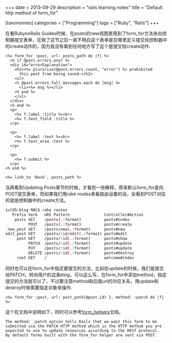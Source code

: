 +++
date = 2013-09-29
description = "rails learning notes"
title = "Default http method of form_for"

[taxonomies]
categories = ["Programming"]
tags = ["Ruby", "Rails"]
+++

在看RubyonRails Guides时候，在posts的new视图里用到了form_for方法来向控制器提交表单，在做了这节之后一直不明白这个表单是在哪里定义提交给控制器中的create动作的，因为我没有看到任何地方写了这个是提交给create动作.

```erb
<%= form_for :post, url: posts_path do |f| %>
  <% if @post.errors.any? %>
  <div id="errorExplanation">
    <h2><%= pluralize(@post.errors.count, "error") %> prohibited
      this post from being saved:</h2>
    <ul>
    <% @post.errors.full_messages.each do |msg| %>
      <li><%= msg %></li>
    <% end %>
    </ul>
  </div>
  <% end %>
  <p>
    <%= f.label :title %><br>
    <%= f.text_field :title %>
  </p>
 
  <p>
    <%= f.label :text %><br>
    <%= f.text_area :text %>
  </p>
 
  <p>
    <%= f.submit %>
  </p>
<% end %>
 
<%= link_to 'Back', posts_path %>
```

当再看到Updating Posts章节的时候，才看到一些解释，原来默认form_for是向POST提交表单，而如果我们用rake routes来看路由设置的话，会看到POST对应的就是控制器中的create方法。

```sh
iul85:blog MAC$ rake routes
   Prefix Verb   URI Pattern               Controller#Action
    posts GET    /posts(.:format)          posts#index
          POST   /posts(.:format)          posts#create
 new_post GET    /posts/new(.:format)      posts#new
edit_post GET    /posts/:id/edit(.:format) posts#edit
     post GET    /posts/:id(.:format)      posts#show
          PATCH  /posts/:id(.:format)      posts#update
          PUT    /posts/:id(.:format)      posts#update
          DELETE /posts/:id(.:format)      posts#destroy
     root GET    /                         welcome#index
```

同时也可以在form_for中指定要提交的方法，比如在update的时候，我们是提交给PATCH，转向用户的这条blog，可以这么写，在form_for中添加method，指定提交的方法就可以了，不过要注意method和后面url的对应关系，用update和destroy时候需要指定对象来操作.
```erb
<%= form_for :post, url: post_path(@post.id) }, method: :patch do |f| %>
```

这个在文档中说明如下，同时可以参考[form_helpers](http://guides.rubyonrails.org/form_helpers.html)文档。
```text
The method: :patch option tells Rails that we want this form to be submitted via the PATCH HTTP method which is the HTTP method you are expected to use to update resources according to the REST protocol.
By default forms built with the form_for helper are sent via POST.
```
